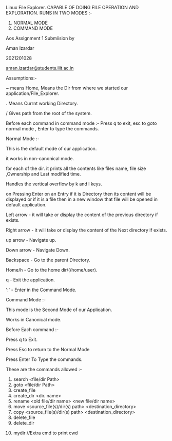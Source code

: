Linux File Explorer.
CAPABLE OF DOING FILE OPERATION AND EXPLORATION.
RUNS IN TWO MODES :- 
 1. NORMAL MODE
 2. COMMAND MODE




Aos Assignment 1 Submiision by

Aman Izardar

2021201028

aman.izardar@students.iiit.ac.in






Assumptions:-

~ means Home, Means the Dir from where we started our application/File_Explorer.

. Means Currnt working Directory.

/ Gives path from the root of the system.

Before each command in command mode :- Press q to exit, esc to goto normal mode , Enter to type the commands.







Normal Mode :-



 This is the default mode of our application.
 
 it works in non-canonical mode.
 
 for each of the dir. it prints all the contents like files name, file size ,Ownership and Last modified time.
 
 Handles the vertical overflow by k and l keys.
 
 on Pressing Enter on an Entry if it is Directory then its content will be displayed or if it is a file then in a new window that file will be opened in default
 application.
 


 Left arrow   - it will take or display the content of the previous directory if exists.
 
 Right arrow  - it will take or display the content of the Next directory if exists.
 
 up arrow     - Navigate up.
 
 Down arrow   - Navigate Down.
 
 Backspace    - Go to the parent Directory.
 
 Home/h       - Go to the home dir/(/home/user).
 
 q            - Exit the application.
 
 ':'          - Enter in the Command Mode.
 





Command Mode :-





 This mode is the Second Mode of our Application.
 
 Works in Canonical mode.
 

 Before Each command :-
 
 Press q to Exit.
 
 Press Esc to return to the Normal Mode
 
 Press Enter To Type the commands.
 



These are the commands allowed :-


 1. search <file/dir Path>
 2. goto <file/dir Path>
 3. create_file <filename> <Destination dir path>
 4. create_dir <dir. name> <destination path>
 5. rename <old file/dir name> <new file/dir name>
 6. move <source_file(s)/dir(s) path> <destination_directory>
 7. copy <source_file(s)/dir(s) path> <destination_directory>
 8. delete_file <file path>
 9. delete_dir <dir path>
10. mydir //Extra cmd to print cwd

